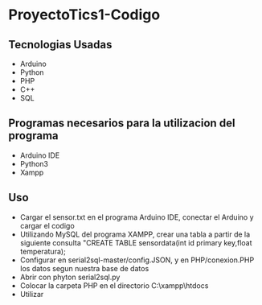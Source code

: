 # ProyectoTics1-Codigo

## Tecnologias Usadas
- Arduino
- Python
- PHP
- C++
- SQL

## Programas necesarios para la utilizacion del programa
- Arduino IDE
- Python3
- Xampp

## Uso
- Cargar el sensor.txt en el programa Arduino IDE, conectar el Arduino y cargar el codigo
- Utilizando MySQL del programa XAMPP, crear una tabla a partir de la siguiente consulta "CREATE TABLE sensordata(int id primary key,float temperatura);
- Configurar en serial2sql-master/config.JSON, y en PHP/conexion.PHP los datos segun nuestra base de datos
- Abrir con phyton serial2sql.py
- Colocar la carpeta PHP en el directorio C:\xampp\htdocs
- Utilizar
